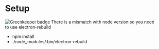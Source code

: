 # Setup

[![Greenkeeper badge](https://badges.greenkeeper.io/Kuzat/hyperShot.svg?token=4444eb545f63e769132534fa91bead3d1136e82f9665a7118368439381e3f4fa&ts=1493650907241)](https://greenkeeper.io/)
There is a mismatch with node version so you need to use electron-rebuild
* npm install
* ./node_modules/.bin/electron-rebuild
